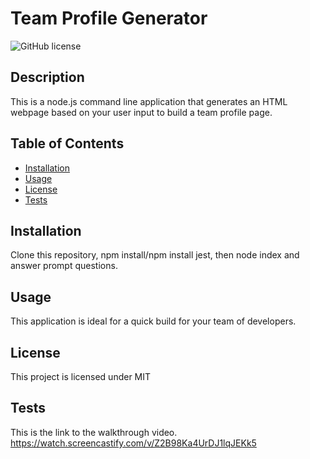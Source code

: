 # Team Profile Generator
  ![GitHub license](http://img.shields.io/badge/license-MIT-blue.svg)
  ## Description 
  This is a node.js command line application that generates an HTML webpage based on your user input to build a team profile page.
  ## Table of Contents
  * [Installation](#installation)
  * [Usage](#usage)
  * [License](#license)
  * [Tests](#tests)
  
  ## Installation 
  Clone this repository, npm install/npm install jest, then node index and answer prompt questions.
  ## Usage 
  This application is ideal for a quick build for your team of developers.
  ## License 
  This project is licensed under MIT
  ## Tests
  This is the link to the walkthrough video. https://watch.screencastify.com/v/Z2B98Ka4UrDJ1lqJEKk5